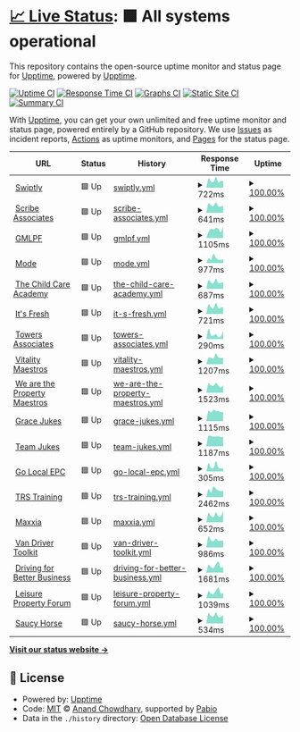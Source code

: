 # [📈 Live Status](https://demo.upptime.js.org): <!--live status--> **🟩 All systems operational**

This repository contains the open-source uptime monitor and status page for [Upptime](https://upptime.js.org), powered by [Upptime](https://github.com/upptime/upptime).

[![Uptime CI](https://github.com/HaffMedia/Swiptly-Sites/workflows/Uptime%20CI/badge.svg)](https://github.com/HaffMedia/Swiptly-Sites/actions?query=workflow%3A%22Uptime+CI%22)
[![Response Time CI](https://github.com/HaffMedia/Swiptly-Sites/workflows/Response%20Time%20CI/badge.svg)](https://github.com/HaffMedia/Swiptly-Sites/actions?query=workflow%3A%22Response+Time+CI%22)
[![Graphs CI](https://github.com/HaffMedia/Swiptly-Sites/workflows/Graphs%20CI/badge.svg)](https://github.com/HaffMedia/Swiptly-Sites/actions?query=workflow%3A%22Graphs+CI%22)
[![Static Site CI](https://github.com/HaffMedia/Swiptly-Sites/workflows/Static%20Site%20CI/badge.svg)](https://github.com/HaffMedia/Swiptly-Sites/actions?query=workflow%3A%22Static+Site+CI%22)
[![Summary CI](https://github.com/HaffMedia/Swiptly-Sites/workflows/Summary%20CI/badge.svg)](https://github.com/HaffMedia/Swiptly-Sites/actions?query=workflow%3A%22Summary+CI%22)

With [Upptime](https://upptime.js.org), you can get your own unlimited and free uptime monitor and status page, powered entirely by a GitHub repository. We use [Issues](https://github.com/upptime/upptime/issues) as incident reports, [Actions](https://github.com/HaffMedia/Swiptly-Sites/actions) as uptime monitors, and [Pages](https://demo.upptime.js.org) for the status page.

<!--start: status pages-->
<!-- This summary is generated by Upptime (https://github.com/upptime/upptime) -->
<!-- Do not edit this manually, your changes will be overwritten -->
<!-- prettier-ignore -->
| URL | Status | History | Response Time | Uptime |
| --- | ------ | ------- | ------------- | ------ |
| <img alt="" src="https://icons.duckduckgo.com/ip3/swiptly.io.ico" height="13"> [Swiptly](https://swiptly.io) | 🟩 Up | [swiptly.yml](https://github.com/HaffMedia/Swiptly-Sites/commits/HEAD/history/swiptly.yml) | <details><summary><img alt="Response time graph" src="./graphs/swiptly/response-time-week.png" height="20"> 722ms</summary><br><a href="https://monitor.swiptly.io/history/swiptly"><img alt="Response time 868" src="https://img.shields.io/endpoint?url=https%3A%2F%2Fraw.githubusercontent.com%2FHaffMedia%2FSwiptly-Sites%2FHEAD%2Fapi%2Fswiptly%2Fresponse-time.json"></a><br><a href="https://monitor.swiptly.io/history/swiptly"><img alt="24-hour response time 730" src="https://img.shields.io/endpoint?url=https%3A%2F%2Fraw.githubusercontent.com%2FHaffMedia%2FSwiptly-Sites%2FHEAD%2Fapi%2Fswiptly%2Fresponse-time-day.json"></a><br><a href="https://monitor.swiptly.io/history/swiptly"><img alt="7-day response time 722" src="https://img.shields.io/endpoint?url=https%3A%2F%2Fraw.githubusercontent.com%2FHaffMedia%2FSwiptly-Sites%2FHEAD%2Fapi%2Fswiptly%2Fresponse-time-week.json"></a><br><a href="https://monitor.swiptly.io/history/swiptly"><img alt="30-day response time 798" src="https://img.shields.io/endpoint?url=https%3A%2F%2Fraw.githubusercontent.com%2FHaffMedia%2FSwiptly-Sites%2FHEAD%2Fapi%2Fswiptly%2Fresponse-time-month.json"></a><br><a href="https://monitor.swiptly.io/history/swiptly"><img alt="1-year response time 868" src="https://img.shields.io/endpoint?url=https%3A%2F%2Fraw.githubusercontent.com%2FHaffMedia%2FSwiptly-Sites%2FHEAD%2Fapi%2Fswiptly%2Fresponse-time-year.json"></a></details> | <details><summary><a href="https://monitor.swiptly.io/history/swiptly">100.00%</a></summary><a href="https://monitor.swiptly.io/history/swiptly"><img alt="All-time uptime 100.00%" src="https://img.shields.io/endpoint?url=https%3A%2F%2Fraw.githubusercontent.com%2FHaffMedia%2FSwiptly-Sites%2FHEAD%2Fapi%2Fswiptly%2Fuptime.json"></a><br><a href="https://monitor.swiptly.io/history/swiptly"><img alt="24-hour uptime 100.00%" src="https://img.shields.io/endpoint?url=https%3A%2F%2Fraw.githubusercontent.com%2FHaffMedia%2FSwiptly-Sites%2FHEAD%2Fapi%2Fswiptly%2Fuptime-day.json"></a><br><a href="https://monitor.swiptly.io/history/swiptly"><img alt="7-day uptime 100.00%" src="https://img.shields.io/endpoint?url=https%3A%2F%2Fraw.githubusercontent.com%2FHaffMedia%2FSwiptly-Sites%2FHEAD%2Fapi%2Fswiptly%2Fuptime-week.json"></a><br><a href="https://monitor.swiptly.io/history/swiptly"><img alt="30-day uptime 100.00%" src="https://img.shields.io/endpoint?url=https%3A%2F%2Fraw.githubusercontent.com%2FHaffMedia%2FSwiptly-Sites%2FHEAD%2Fapi%2Fswiptly%2Fuptime-month.json"></a><br><a href="https://monitor.swiptly.io/history/swiptly"><img alt="1-year uptime 100.00%" src="https://img.shields.io/endpoint?url=https%3A%2F%2Fraw.githubusercontent.com%2FHaffMedia%2FSwiptly-Sites%2FHEAD%2Fapi%2Fswiptly%2Fuptime-year.json"></a></details>
| <img alt="" src="https://icons.duckduckgo.com/ip3/scribeassociatesltd.co.uk.ico" height="13"> [Scribe Associates](https://scribeassociatesltd.co.uk) | 🟩 Up | [scribe-associates.yml](https://github.com/HaffMedia/Swiptly-Sites/commits/HEAD/history/scribe-associates.yml) | <details><summary><img alt="Response time graph" src="./graphs/scribe-associates/response-time-week.png" height="20"> 641ms</summary><br><a href="https://monitor.swiptly.io/history/scribe-associates"><img alt="Response time 744" src="https://img.shields.io/endpoint?url=https%3A%2F%2Fraw.githubusercontent.com%2FHaffMedia%2FSwiptly-Sites%2FHEAD%2Fapi%2Fscribe-associates%2Fresponse-time.json"></a><br><a href="https://monitor.swiptly.io/history/scribe-associates"><img alt="24-hour response time 575" src="https://img.shields.io/endpoint?url=https%3A%2F%2Fraw.githubusercontent.com%2FHaffMedia%2FSwiptly-Sites%2FHEAD%2Fapi%2Fscribe-associates%2Fresponse-time-day.json"></a><br><a href="https://monitor.swiptly.io/history/scribe-associates"><img alt="7-day response time 641" src="https://img.shields.io/endpoint?url=https%3A%2F%2Fraw.githubusercontent.com%2FHaffMedia%2FSwiptly-Sites%2FHEAD%2Fapi%2Fscribe-associates%2Fresponse-time-week.json"></a><br><a href="https://monitor.swiptly.io/history/scribe-associates"><img alt="30-day response time 700" src="https://img.shields.io/endpoint?url=https%3A%2F%2Fraw.githubusercontent.com%2FHaffMedia%2FSwiptly-Sites%2FHEAD%2Fapi%2Fscribe-associates%2Fresponse-time-month.json"></a><br><a href="https://monitor.swiptly.io/history/scribe-associates"><img alt="1-year response time 744" src="https://img.shields.io/endpoint?url=https%3A%2F%2Fraw.githubusercontent.com%2FHaffMedia%2FSwiptly-Sites%2FHEAD%2Fapi%2Fscribe-associates%2Fresponse-time-year.json"></a></details> | <details><summary><a href="https://monitor.swiptly.io/history/scribe-associates">100.00%</a></summary><a href="https://monitor.swiptly.io/history/scribe-associates"><img alt="All-time uptime 100.00%" src="https://img.shields.io/endpoint?url=https%3A%2F%2Fraw.githubusercontent.com%2FHaffMedia%2FSwiptly-Sites%2FHEAD%2Fapi%2Fscribe-associates%2Fuptime.json"></a><br><a href="https://monitor.swiptly.io/history/scribe-associates"><img alt="24-hour uptime 100.00%" src="https://img.shields.io/endpoint?url=https%3A%2F%2Fraw.githubusercontent.com%2FHaffMedia%2FSwiptly-Sites%2FHEAD%2Fapi%2Fscribe-associates%2Fuptime-day.json"></a><br><a href="https://monitor.swiptly.io/history/scribe-associates"><img alt="7-day uptime 100.00%" src="https://img.shields.io/endpoint?url=https%3A%2F%2Fraw.githubusercontent.com%2FHaffMedia%2FSwiptly-Sites%2FHEAD%2Fapi%2Fscribe-associates%2Fuptime-week.json"></a><br><a href="https://monitor.swiptly.io/history/scribe-associates"><img alt="30-day uptime 100.00%" src="https://img.shields.io/endpoint?url=https%3A%2F%2Fraw.githubusercontent.com%2FHaffMedia%2FSwiptly-Sites%2FHEAD%2Fapi%2Fscribe-associates%2Fuptime-month.json"></a><br><a href="https://monitor.swiptly.io/history/scribe-associates"><img alt="1-year uptime 100.00%" src="https://img.shields.io/endpoint?url=https%3A%2F%2Fraw.githubusercontent.com%2FHaffMedia%2FSwiptly-Sites%2FHEAD%2Fapi%2Fscribe-associates%2Fuptime-year.json"></a></details>
| <img alt="" src="https://icons.duckduckgo.com/ip3/gmlpf.net.ico" height="13"> [GMLPF](https://gmlpf.net) | 🟩 Up | [gmlpf.yml](https://github.com/HaffMedia/Swiptly-Sites/commits/HEAD/history/gmlpf.yml) | <details><summary><img alt="Response time graph" src="./graphs/gmlpf/response-time-week.png" height="20"> 1105ms</summary><br><a href="https://monitor.swiptly.io/history/gmlpf"><img alt="Response time 1260" src="https://img.shields.io/endpoint?url=https%3A%2F%2Fraw.githubusercontent.com%2FHaffMedia%2FSwiptly-Sites%2FHEAD%2Fapi%2Fgmlpf%2Fresponse-time.json"></a><br><a href="https://monitor.swiptly.io/history/gmlpf"><img alt="24-hour response time 1107" src="https://img.shields.io/endpoint?url=https%3A%2F%2Fraw.githubusercontent.com%2FHaffMedia%2FSwiptly-Sites%2FHEAD%2Fapi%2Fgmlpf%2Fresponse-time-day.json"></a><br><a href="https://monitor.swiptly.io/history/gmlpf"><img alt="7-day response time 1105" src="https://img.shields.io/endpoint?url=https%3A%2F%2Fraw.githubusercontent.com%2FHaffMedia%2FSwiptly-Sites%2FHEAD%2Fapi%2Fgmlpf%2Fresponse-time-week.json"></a><br><a href="https://monitor.swiptly.io/history/gmlpf"><img alt="30-day response time 1154" src="https://img.shields.io/endpoint?url=https%3A%2F%2Fraw.githubusercontent.com%2FHaffMedia%2FSwiptly-Sites%2FHEAD%2Fapi%2Fgmlpf%2Fresponse-time-month.json"></a><br><a href="https://monitor.swiptly.io/history/gmlpf"><img alt="1-year response time 1260" src="https://img.shields.io/endpoint?url=https%3A%2F%2Fraw.githubusercontent.com%2FHaffMedia%2FSwiptly-Sites%2FHEAD%2Fapi%2Fgmlpf%2Fresponse-time-year.json"></a></details> | <details><summary><a href="https://monitor.swiptly.io/history/gmlpf">100.00%</a></summary><a href="https://monitor.swiptly.io/history/gmlpf"><img alt="All-time uptime 100.00%" src="https://img.shields.io/endpoint?url=https%3A%2F%2Fraw.githubusercontent.com%2FHaffMedia%2FSwiptly-Sites%2FHEAD%2Fapi%2Fgmlpf%2Fuptime.json"></a><br><a href="https://monitor.swiptly.io/history/gmlpf"><img alt="24-hour uptime 100.00%" src="https://img.shields.io/endpoint?url=https%3A%2F%2Fraw.githubusercontent.com%2FHaffMedia%2FSwiptly-Sites%2FHEAD%2Fapi%2Fgmlpf%2Fuptime-day.json"></a><br><a href="https://monitor.swiptly.io/history/gmlpf"><img alt="7-day uptime 100.00%" src="https://img.shields.io/endpoint?url=https%3A%2F%2Fraw.githubusercontent.com%2FHaffMedia%2FSwiptly-Sites%2FHEAD%2Fapi%2Fgmlpf%2Fuptime-week.json"></a><br><a href="https://monitor.swiptly.io/history/gmlpf"><img alt="30-day uptime 100.00%" src="https://img.shields.io/endpoint?url=https%3A%2F%2Fraw.githubusercontent.com%2FHaffMedia%2FSwiptly-Sites%2FHEAD%2Fapi%2Fgmlpf%2Fuptime-month.json"></a><br><a href="https://monitor.swiptly.io/history/gmlpf"><img alt="1-year uptime 100.00%" src="https://img.shields.io/endpoint?url=https%3A%2F%2Fraw.githubusercontent.com%2FHaffMedia%2FSwiptly-Sites%2FHEAD%2Fapi%2Fgmlpf%2Fuptime-year.json"></a></details>
| <img alt="" src="https://icons.duckduckgo.com/ip3/modetraining.co.uk.ico" height="13"> [Mode](https://modetraining.co.uk) | 🟩 Up | [mode.yml](https://github.com/HaffMedia/Swiptly-Sites/commits/HEAD/history/mode.yml) | <details><summary><img alt="Response time graph" src="./graphs/mode/response-time-week.png" height="20"> 977ms</summary><br><a href="https://monitor.swiptly.io/history/mode"><img alt="Response time 920" src="https://img.shields.io/endpoint?url=https%3A%2F%2Fraw.githubusercontent.com%2FHaffMedia%2FSwiptly-Sites%2FHEAD%2Fapi%2Fmode%2Fresponse-time.json"></a><br><a href="https://monitor.swiptly.io/history/mode"><img alt="24-hour response time 645" src="https://img.shields.io/endpoint?url=https%3A%2F%2Fraw.githubusercontent.com%2FHaffMedia%2FSwiptly-Sites%2FHEAD%2Fapi%2Fmode%2Fresponse-time-day.json"></a><br><a href="https://monitor.swiptly.io/history/mode"><img alt="7-day response time 977" src="https://img.shields.io/endpoint?url=https%3A%2F%2Fraw.githubusercontent.com%2FHaffMedia%2FSwiptly-Sites%2FHEAD%2Fapi%2Fmode%2Fresponse-time-week.json"></a><br><a href="https://monitor.swiptly.io/history/mode"><img alt="30-day response time 898" src="https://img.shields.io/endpoint?url=https%3A%2F%2Fraw.githubusercontent.com%2FHaffMedia%2FSwiptly-Sites%2FHEAD%2Fapi%2Fmode%2Fresponse-time-month.json"></a><br><a href="https://monitor.swiptly.io/history/mode"><img alt="1-year response time 920" src="https://img.shields.io/endpoint?url=https%3A%2F%2Fraw.githubusercontent.com%2FHaffMedia%2FSwiptly-Sites%2FHEAD%2Fapi%2Fmode%2Fresponse-time-year.json"></a></details> | <details><summary><a href="https://monitor.swiptly.io/history/mode">100.00%</a></summary><a href="https://monitor.swiptly.io/history/mode"><img alt="All-time uptime 100.00%" src="https://img.shields.io/endpoint?url=https%3A%2F%2Fraw.githubusercontent.com%2FHaffMedia%2FSwiptly-Sites%2FHEAD%2Fapi%2Fmode%2Fuptime.json"></a><br><a href="https://monitor.swiptly.io/history/mode"><img alt="24-hour uptime 100.00%" src="https://img.shields.io/endpoint?url=https%3A%2F%2Fraw.githubusercontent.com%2FHaffMedia%2FSwiptly-Sites%2FHEAD%2Fapi%2Fmode%2Fuptime-day.json"></a><br><a href="https://monitor.swiptly.io/history/mode"><img alt="7-day uptime 100.00%" src="https://img.shields.io/endpoint?url=https%3A%2F%2Fraw.githubusercontent.com%2FHaffMedia%2FSwiptly-Sites%2FHEAD%2Fapi%2Fmode%2Fuptime-week.json"></a><br><a href="https://monitor.swiptly.io/history/mode"><img alt="30-day uptime 100.00%" src="https://img.shields.io/endpoint?url=https%3A%2F%2Fraw.githubusercontent.com%2FHaffMedia%2FSwiptly-Sites%2FHEAD%2Fapi%2Fmode%2Fuptime-month.json"></a><br><a href="https://monitor.swiptly.io/history/mode"><img alt="1-year uptime 100.00%" src="https://img.shields.io/endpoint?url=https%3A%2F%2Fraw.githubusercontent.com%2FHaffMedia%2FSwiptly-Sites%2FHEAD%2Fapi%2Fmode%2Fuptime-year.json"></a></details>
| <img alt="" src="https://icons.duckduckgo.com/ip3/thechildcareacademy.co.uk.ico" height="13"> [The Child Care Academy](https://thechildcareacademy.co.uk) | 🟩 Up | [the-child-care-academy.yml](https://github.com/HaffMedia/Swiptly-Sites/commits/HEAD/history/the-child-care-academy.yml) | <details><summary><img alt="Response time graph" src="./graphs/the-child-care-academy/response-time-week.png" height="20"> 687ms</summary><br><a href="https://monitor.swiptly.io/history/the-child-care-academy"><img alt="Response time 794" src="https://img.shields.io/endpoint?url=https%3A%2F%2Fraw.githubusercontent.com%2FHaffMedia%2FSwiptly-Sites%2FHEAD%2Fapi%2Fthe-child-care-academy%2Fresponse-time.json"></a><br><a href="https://monitor.swiptly.io/history/the-child-care-academy"><img alt="24-hour response time 589" src="https://img.shields.io/endpoint?url=https%3A%2F%2Fraw.githubusercontent.com%2FHaffMedia%2FSwiptly-Sites%2FHEAD%2Fapi%2Fthe-child-care-academy%2Fresponse-time-day.json"></a><br><a href="https://monitor.swiptly.io/history/the-child-care-academy"><img alt="7-day response time 687" src="https://img.shields.io/endpoint?url=https%3A%2F%2Fraw.githubusercontent.com%2FHaffMedia%2FSwiptly-Sites%2FHEAD%2Fapi%2Fthe-child-care-academy%2Fresponse-time-week.json"></a><br><a href="https://monitor.swiptly.io/history/the-child-care-academy"><img alt="30-day response time 754" src="https://img.shields.io/endpoint?url=https%3A%2F%2Fraw.githubusercontent.com%2FHaffMedia%2FSwiptly-Sites%2FHEAD%2Fapi%2Fthe-child-care-academy%2Fresponse-time-month.json"></a><br><a href="https://monitor.swiptly.io/history/the-child-care-academy"><img alt="1-year response time 794" src="https://img.shields.io/endpoint?url=https%3A%2F%2Fraw.githubusercontent.com%2FHaffMedia%2FSwiptly-Sites%2FHEAD%2Fapi%2Fthe-child-care-academy%2Fresponse-time-year.json"></a></details> | <details><summary><a href="https://monitor.swiptly.io/history/the-child-care-academy">100.00%</a></summary><a href="https://monitor.swiptly.io/history/the-child-care-academy"><img alt="All-time uptime 100.00%" src="https://img.shields.io/endpoint?url=https%3A%2F%2Fraw.githubusercontent.com%2FHaffMedia%2FSwiptly-Sites%2FHEAD%2Fapi%2Fthe-child-care-academy%2Fuptime.json"></a><br><a href="https://monitor.swiptly.io/history/the-child-care-academy"><img alt="24-hour uptime 100.00%" src="https://img.shields.io/endpoint?url=https%3A%2F%2Fraw.githubusercontent.com%2FHaffMedia%2FSwiptly-Sites%2FHEAD%2Fapi%2Fthe-child-care-academy%2Fuptime-day.json"></a><br><a href="https://monitor.swiptly.io/history/the-child-care-academy"><img alt="7-day uptime 100.00%" src="https://img.shields.io/endpoint?url=https%3A%2F%2Fraw.githubusercontent.com%2FHaffMedia%2FSwiptly-Sites%2FHEAD%2Fapi%2Fthe-child-care-academy%2Fuptime-week.json"></a><br><a href="https://monitor.swiptly.io/history/the-child-care-academy"><img alt="30-day uptime 100.00%" src="https://img.shields.io/endpoint?url=https%3A%2F%2Fraw.githubusercontent.com%2FHaffMedia%2FSwiptly-Sites%2FHEAD%2Fapi%2Fthe-child-care-academy%2Fuptime-month.json"></a><br><a href="https://monitor.swiptly.io/history/the-child-care-academy"><img alt="1-year uptime 100.00%" src="https://img.shields.io/endpoint?url=https%3A%2F%2Fraw.githubusercontent.com%2FHaffMedia%2FSwiptly-Sites%2FHEAD%2Fapi%2Fthe-child-care-academy%2Fuptime-year.json"></a></details>
| <img alt="" src="https://icons.duckduckgo.com/ip3/itsfresh.com.ico" height="13"> [It's Fresh](https://itsfresh.com) | 🟩 Up | [it-s-fresh.yml](https://github.com/HaffMedia/Swiptly-Sites/commits/HEAD/history/it-s-fresh.yml) | <details><summary><img alt="Response time graph" src="./graphs/it-s-fresh/response-time-week.png" height="20"> 721ms</summary><br><a href="https://monitor.swiptly.io/history/it-s-fresh"><img alt="Response time 850" src="https://img.shields.io/endpoint?url=https%3A%2F%2Fraw.githubusercontent.com%2FHaffMedia%2FSwiptly-Sites%2FHEAD%2Fapi%2Fit-s-fresh%2Fresponse-time.json"></a><br><a href="https://monitor.swiptly.io/history/it-s-fresh"><img alt="24-hour response time 654" src="https://img.shields.io/endpoint?url=https%3A%2F%2Fraw.githubusercontent.com%2FHaffMedia%2FSwiptly-Sites%2FHEAD%2Fapi%2Fit-s-fresh%2Fresponse-time-day.json"></a><br><a href="https://monitor.swiptly.io/history/it-s-fresh"><img alt="7-day response time 721" src="https://img.shields.io/endpoint?url=https%3A%2F%2Fraw.githubusercontent.com%2FHaffMedia%2FSwiptly-Sites%2FHEAD%2Fapi%2Fit-s-fresh%2Fresponse-time-week.json"></a><br><a href="https://monitor.swiptly.io/history/it-s-fresh"><img alt="30-day response time 801" src="https://img.shields.io/endpoint?url=https%3A%2F%2Fraw.githubusercontent.com%2FHaffMedia%2FSwiptly-Sites%2FHEAD%2Fapi%2Fit-s-fresh%2Fresponse-time-month.json"></a><br><a href="https://monitor.swiptly.io/history/it-s-fresh"><img alt="1-year response time 850" src="https://img.shields.io/endpoint?url=https%3A%2F%2Fraw.githubusercontent.com%2FHaffMedia%2FSwiptly-Sites%2FHEAD%2Fapi%2Fit-s-fresh%2Fresponse-time-year.json"></a></details> | <details><summary><a href="https://monitor.swiptly.io/history/it-s-fresh">100.00%</a></summary><a href="https://monitor.swiptly.io/history/it-s-fresh"><img alt="All-time uptime 100.00%" src="https://img.shields.io/endpoint?url=https%3A%2F%2Fraw.githubusercontent.com%2FHaffMedia%2FSwiptly-Sites%2FHEAD%2Fapi%2Fit-s-fresh%2Fuptime.json"></a><br><a href="https://monitor.swiptly.io/history/it-s-fresh"><img alt="24-hour uptime 100.00%" src="https://img.shields.io/endpoint?url=https%3A%2F%2Fraw.githubusercontent.com%2FHaffMedia%2FSwiptly-Sites%2FHEAD%2Fapi%2Fit-s-fresh%2Fuptime-day.json"></a><br><a href="https://monitor.swiptly.io/history/it-s-fresh"><img alt="7-day uptime 100.00%" src="https://img.shields.io/endpoint?url=https%3A%2F%2Fraw.githubusercontent.com%2FHaffMedia%2FSwiptly-Sites%2FHEAD%2Fapi%2Fit-s-fresh%2Fuptime-week.json"></a><br><a href="https://monitor.swiptly.io/history/it-s-fresh"><img alt="30-day uptime 100.00%" src="https://img.shields.io/endpoint?url=https%3A%2F%2Fraw.githubusercontent.com%2FHaffMedia%2FSwiptly-Sites%2FHEAD%2Fapi%2Fit-s-fresh%2Fuptime-month.json"></a><br><a href="https://monitor.swiptly.io/history/it-s-fresh"><img alt="1-year uptime 100.00%" src="https://img.shields.io/endpoint?url=https%3A%2F%2Fraw.githubusercontent.com%2FHaffMedia%2FSwiptly-Sites%2FHEAD%2Fapi%2Fit-s-fresh%2Fuptime-year.json"></a></details>
| <img alt="" src="https://icons.duckduckgo.com/ip3/towersassociates.co.uk.ico" height="13"> [Towers Associates](https://towersassociates.co.uk) | 🟩 Up | [towers-associates.yml](https://github.com/HaffMedia/Swiptly-Sites/commits/HEAD/history/towers-associates.yml) | <details><summary><img alt="Response time graph" src="./graphs/towers-associates/response-time-week.png" height="20"> 290ms</summary><br><a href="https://monitor.swiptly.io/history/towers-associates"><img alt="Response time 349" src="https://img.shields.io/endpoint?url=https%3A%2F%2Fraw.githubusercontent.com%2FHaffMedia%2FSwiptly-Sites%2FHEAD%2Fapi%2Ftowers-associates%2Fresponse-time.json"></a><br><a href="https://monitor.swiptly.io/history/towers-associates"><img alt="24-hour response time 140" src="https://img.shields.io/endpoint?url=https%3A%2F%2Fraw.githubusercontent.com%2FHaffMedia%2FSwiptly-Sites%2FHEAD%2Fapi%2Ftowers-associates%2Fresponse-time-day.json"></a><br><a href="https://monitor.swiptly.io/history/towers-associates"><img alt="7-day response time 290" src="https://img.shields.io/endpoint?url=https%3A%2F%2Fraw.githubusercontent.com%2FHaffMedia%2FSwiptly-Sites%2FHEAD%2Fapi%2Ftowers-associates%2Fresponse-time-week.json"></a><br><a href="https://monitor.swiptly.io/history/towers-associates"><img alt="30-day response time 364" src="https://img.shields.io/endpoint?url=https%3A%2F%2Fraw.githubusercontent.com%2FHaffMedia%2FSwiptly-Sites%2FHEAD%2Fapi%2Ftowers-associates%2Fresponse-time-month.json"></a><br><a href="https://monitor.swiptly.io/history/towers-associates"><img alt="1-year response time 349" src="https://img.shields.io/endpoint?url=https%3A%2F%2Fraw.githubusercontent.com%2FHaffMedia%2FSwiptly-Sites%2FHEAD%2Fapi%2Ftowers-associates%2Fresponse-time-year.json"></a></details> | <details><summary><a href="https://monitor.swiptly.io/history/towers-associates">100.00%</a></summary><a href="https://monitor.swiptly.io/history/towers-associates"><img alt="All-time uptime 100.00%" src="https://img.shields.io/endpoint?url=https%3A%2F%2Fraw.githubusercontent.com%2FHaffMedia%2FSwiptly-Sites%2FHEAD%2Fapi%2Ftowers-associates%2Fuptime.json"></a><br><a href="https://monitor.swiptly.io/history/towers-associates"><img alt="24-hour uptime 100.00%" src="https://img.shields.io/endpoint?url=https%3A%2F%2Fraw.githubusercontent.com%2FHaffMedia%2FSwiptly-Sites%2FHEAD%2Fapi%2Ftowers-associates%2Fuptime-day.json"></a><br><a href="https://monitor.swiptly.io/history/towers-associates"><img alt="7-day uptime 100.00%" src="https://img.shields.io/endpoint?url=https%3A%2F%2Fraw.githubusercontent.com%2FHaffMedia%2FSwiptly-Sites%2FHEAD%2Fapi%2Ftowers-associates%2Fuptime-week.json"></a><br><a href="https://monitor.swiptly.io/history/towers-associates"><img alt="30-day uptime 100.00%" src="https://img.shields.io/endpoint?url=https%3A%2F%2Fraw.githubusercontent.com%2FHaffMedia%2FSwiptly-Sites%2FHEAD%2Fapi%2Ftowers-associates%2Fuptime-month.json"></a><br><a href="https://monitor.swiptly.io/history/towers-associates"><img alt="1-year uptime 100.00%" src="https://img.shields.io/endpoint?url=https%3A%2F%2Fraw.githubusercontent.com%2FHaffMedia%2FSwiptly-Sites%2FHEAD%2Fapi%2Ftowers-associates%2Fuptime-year.json"></a></details>
| <img alt="" src="https://icons.duckduckgo.com/ip3/vitalitymaestros.com.ico" height="13"> [Vitality Maestros](https://vitalitymaestros.com) | 🟩 Up | [vitality-maestros.yml](https://github.com/HaffMedia/Swiptly-Sites/commits/HEAD/history/vitality-maestros.yml) | <details><summary><img alt="Response time graph" src="./graphs/vitality-maestros/response-time-week.png" height="20"> 1207ms</summary><br><a href="https://monitor.swiptly.io/history/vitality-maestros"><img alt="Response time 1280" src="https://img.shields.io/endpoint?url=https%3A%2F%2Fraw.githubusercontent.com%2FHaffMedia%2FSwiptly-Sites%2FHEAD%2Fapi%2Fvitality-maestros%2Fresponse-time.json"></a><br><a href="https://monitor.swiptly.io/history/vitality-maestros"><img alt="24-hour response time 1001" src="https://img.shields.io/endpoint?url=https%3A%2F%2Fraw.githubusercontent.com%2FHaffMedia%2FSwiptly-Sites%2FHEAD%2Fapi%2Fvitality-maestros%2Fresponse-time-day.json"></a><br><a href="https://monitor.swiptly.io/history/vitality-maestros"><img alt="7-day response time 1207" src="https://img.shields.io/endpoint?url=https%3A%2F%2Fraw.githubusercontent.com%2FHaffMedia%2FSwiptly-Sites%2FHEAD%2Fapi%2Fvitality-maestros%2Fresponse-time-week.json"></a><br><a href="https://monitor.swiptly.io/history/vitality-maestros"><img alt="30-day response time 1220" src="https://img.shields.io/endpoint?url=https%3A%2F%2Fraw.githubusercontent.com%2FHaffMedia%2FSwiptly-Sites%2FHEAD%2Fapi%2Fvitality-maestros%2Fresponse-time-month.json"></a><br><a href="https://monitor.swiptly.io/history/vitality-maestros"><img alt="1-year response time 1280" src="https://img.shields.io/endpoint?url=https%3A%2F%2Fraw.githubusercontent.com%2FHaffMedia%2FSwiptly-Sites%2FHEAD%2Fapi%2Fvitality-maestros%2Fresponse-time-year.json"></a></details> | <details><summary><a href="https://monitor.swiptly.io/history/vitality-maestros">100.00%</a></summary><a href="https://monitor.swiptly.io/history/vitality-maestros"><img alt="All-time uptime 100.00%" src="https://img.shields.io/endpoint?url=https%3A%2F%2Fraw.githubusercontent.com%2FHaffMedia%2FSwiptly-Sites%2FHEAD%2Fapi%2Fvitality-maestros%2Fuptime.json"></a><br><a href="https://monitor.swiptly.io/history/vitality-maestros"><img alt="24-hour uptime 100.00%" src="https://img.shields.io/endpoint?url=https%3A%2F%2Fraw.githubusercontent.com%2FHaffMedia%2FSwiptly-Sites%2FHEAD%2Fapi%2Fvitality-maestros%2Fuptime-day.json"></a><br><a href="https://monitor.swiptly.io/history/vitality-maestros"><img alt="7-day uptime 100.00%" src="https://img.shields.io/endpoint?url=https%3A%2F%2Fraw.githubusercontent.com%2FHaffMedia%2FSwiptly-Sites%2FHEAD%2Fapi%2Fvitality-maestros%2Fuptime-week.json"></a><br><a href="https://monitor.swiptly.io/history/vitality-maestros"><img alt="30-day uptime 100.00%" src="https://img.shields.io/endpoint?url=https%3A%2F%2Fraw.githubusercontent.com%2FHaffMedia%2FSwiptly-Sites%2FHEAD%2Fapi%2Fvitality-maestros%2Fuptime-month.json"></a><br><a href="https://monitor.swiptly.io/history/vitality-maestros"><img alt="1-year uptime 100.00%" src="https://img.shields.io/endpoint?url=https%3A%2F%2Fraw.githubusercontent.com%2FHaffMedia%2FSwiptly-Sites%2FHEAD%2Fapi%2Fvitality-maestros%2Fuptime-year.json"></a></details>
| <img alt="" src="https://icons.duckduckgo.com/ip3/wearethepropertymaestros.com.ico" height="13"> [We are the Property Maestros](https://wearethepropertymaestros.com) | 🟩 Up | [we-are-the-property-maestros.yml](https://github.com/HaffMedia/Swiptly-Sites/commits/HEAD/history/we-are-the-property-maestros.yml) | <details><summary><img alt="Response time graph" src="./graphs/we-are-the-property-maestros/response-time-week.png" height="20"> 1523ms</summary><br><a href="https://monitor.swiptly.io/history/we-are-the-property-maestros"><img alt="Response time 1758" src="https://img.shields.io/endpoint?url=https%3A%2F%2Fraw.githubusercontent.com%2FHaffMedia%2FSwiptly-Sites%2FHEAD%2Fapi%2Fwe-are-the-property-maestros%2Fresponse-time.json"></a><br><a href="https://monitor.swiptly.io/history/we-are-the-property-maestros"><img alt="24-hour response time 1086" src="https://img.shields.io/endpoint?url=https%3A%2F%2Fraw.githubusercontent.com%2FHaffMedia%2FSwiptly-Sites%2FHEAD%2Fapi%2Fwe-are-the-property-maestros%2Fresponse-time-day.json"></a><br><a href="https://monitor.swiptly.io/history/we-are-the-property-maestros"><img alt="7-day response time 1523" src="https://img.shields.io/endpoint?url=https%3A%2F%2Fraw.githubusercontent.com%2FHaffMedia%2FSwiptly-Sites%2FHEAD%2Fapi%2Fwe-are-the-property-maestros%2Fresponse-time-week.json"></a><br><a href="https://monitor.swiptly.io/history/we-are-the-property-maestros"><img alt="30-day response time 1680" src="https://img.shields.io/endpoint?url=https%3A%2F%2Fraw.githubusercontent.com%2FHaffMedia%2FSwiptly-Sites%2FHEAD%2Fapi%2Fwe-are-the-property-maestros%2Fresponse-time-month.json"></a><br><a href="https://monitor.swiptly.io/history/we-are-the-property-maestros"><img alt="1-year response time 1758" src="https://img.shields.io/endpoint?url=https%3A%2F%2Fraw.githubusercontent.com%2FHaffMedia%2FSwiptly-Sites%2FHEAD%2Fapi%2Fwe-are-the-property-maestros%2Fresponse-time-year.json"></a></details> | <details><summary><a href="https://monitor.swiptly.io/history/we-are-the-property-maestros">100.00%</a></summary><a href="https://monitor.swiptly.io/history/we-are-the-property-maestros"><img alt="All-time uptime 100.00%" src="https://img.shields.io/endpoint?url=https%3A%2F%2Fraw.githubusercontent.com%2FHaffMedia%2FSwiptly-Sites%2FHEAD%2Fapi%2Fwe-are-the-property-maestros%2Fuptime.json"></a><br><a href="https://monitor.swiptly.io/history/we-are-the-property-maestros"><img alt="24-hour uptime 100.00%" src="https://img.shields.io/endpoint?url=https%3A%2F%2Fraw.githubusercontent.com%2FHaffMedia%2FSwiptly-Sites%2FHEAD%2Fapi%2Fwe-are-the-property-maestros%2Fuptime-day.json"></a><br><a href="https://monitor.swiptly.io/history/we-are-the-property-maestros"><img alt="7-day uptime 100.00%" src="https://img.shields.io/endpoint?url=https%3A%2F%2Fraw.githubusercontent.com%2FHaffMedia%2FSwiptly-Sites%2FHEAD%2Fapi%2Fwe-are-the-property-maestros%2Fuptime-week.json"></a><br><a href="https://monitor.swiptly.io/history/we-are-the-property-maestros"><img alt="30-day uptime 100.00%" src="https://img.shields.io/endpoint?url=https%3A%2F%2Fraw.githubusercontent.com%2FHaffMedia%2FSwiptly-Sites%2FHEAD%2Fapi%2Fwe-are-the-property-maestros%2Fuptime-month.json"></a><br><a href="https://monitor.swiptly.io/history/we-are-the-property-maestros"><img alt="1-year uptime 100.00%" src="https://img.shields.io/endpoint?url=https%3A%2F%2Fraw.githubusercontent.com%2FHaffMedia%2FSwiptly-Sites%2FHEAD%2Fapi%2Fwe-are-the-property-maestros%2Fuptime-year.json"></a></details>
| <img alt="" src="https://icons.duckduckgo.com/ip3/gracejukes.com.ico" height="13"> [Grace Jukes](https://gracejukes.com) | 🟩 Up | [grace-jukes.yml](https://github.com/HaffMedia/Swiptly-Sites/commits/HEAD/history/grace-jukes.yml) | <details><summary><img alt="Response time graph" src="./graphs/grace-jukes/response-time-week.png" height="20"> 1115ms</summary><br><a href="https://monitor.swiptly.io/history/grace-jukes"><img alt="Response time 1205" src="https://img.shields.io/endpoint?url=https%3A%2F%2Fraw.githubusercontent.com%2FHaffMedia%2FSwiptly-Sites%2FHEAD%2Fapi%2Fgrace-jukes%2Fresponse-time.json"></a><br><a href="https://monitor.swiptly.io/history/grace-jukes"><img alt="24-hour response time 596" src="https://img.shields.io/endpoint?url=https%3A%2F%2Fraw.githubusercontent.com%2FHaffMedia%2FSwiptly-Sites%2FHEAD%2Fapi%2Fgrace-jukes%2Fresponse-time-day.json"></a><br><a href="https://monitor.swiptly.io/history/grace-jukes"><img alt="7-day response time 1115" src="https://img.shields.io/endpoint?url=https%3A%2F%2Fraw.githubusercontent.com%2FHaffMedia%2FSwiptly-Sites%2FHEAD%2Fapi%2Fgrace-jukes%2Fresponse-time-week.json"></a><br><a href="https://monitor.swiptly.io/history/grace-jukes"><img alt="30-day response time 1198" src="https://img.shields.io/endpoint?url=https%3A%2F%2Fraw.githubusercontent.com%2FHaffMedia%2FSwiptly-Sites%2FHEAD%2Fapi%2Fgrace-jukes%2Fresponse-time-month.json"></a><br><a href="https://monitor.swiptly.io/history/grace-jukes"><img alt="1-year response time 1205" src="https://img.shields.io/endpoint?url=https%3A%2F%2Fraw.githubusercontent.com%2FHaffMedia%2FSwiptly-Sites%2FHEAD%2Fapi%2Fgrace-jukes%2Fresponse-time-year.json"></a></details> | <details><summary><a href="https://monitor.swiptly.io/history/grace-jukes">100.00%</a></summary><a href="https://monitor.swiptly.io/history/grace-jukes"><img alt="All-time uptime 100.00%" src="https://img.shields.io/endpoint?url=https%3A%2F%2Fraw.githubusercontent.com%2FHaffMedia%2FSwiptly-Sites%2FHEAD%2Fapi%2Fgrace-jukes%2Fuptime.json"></a><br><a href="https://monitor.swiptly.io/history/grace-jukes"><img alt="24-hour uptime 100.00%" src="https://img.shields.io/endpoint?url=https%3A%2F%2Fraw.githubusercontent.com%2FHaffMedia%2FSwiptly-Sites%2FHEAD%2Fapi%2Fgrace-jukes%2Fuptime-day.json"></a><br><a href="https://monitor.swiptly.io/history/grace-jukes"><img alt="7-day uptime 100.00%" src="https://img.shields.io/endpoint?url=https%3A%2F%2Fraw.githubusercontent.com%2FHaffMedia%2FSwiptly-Sites%2FHEAD%2Fapi%2Fgrace-jukes%2Fuptime-week.json"></a><br><a href="https://monitor.swiptly.io/history/grace-jukes"><img alt="30-day uptime 100.00%" src="https://img.shields.io/endpoint?url=https%3A%2F%2Fraw.githubusercontent.com%2FHaffMedia%2FSwiptly-Sites%2FHEAD%2Fapi%2Fgrace-jukes%2Fuptime-month.json"></a><br><a href="https://monitor.swiptly.io/history/grace-jukes"><img alt="1-year uptime 100.00%" src="https://img.shields.io/endpoint?url=https%3A%2F%2Fraw.githubusercontent.com%2FHaffMedia%2FSwiptly-Sites%2FHEAD%2Fapi%2Fgrace-jukes%2Fuptime-year.json"></a></details>
| <img alt="" src="https://icons.duckduckgo.com/ip3/teamjukes.com.ico" height="13"> [Team Jukes](https://teamjukes.com) | 🟩 Up | [team-jukes.yml](https://github.com/HaffMedia/Swiptly-Sites/commits/HEAD/history/team-jukes.yml) | <details><summary><img alt="Response time graph" src="./graphs/team-jukes/response-time-week.png" height="20"> 1187ms</summary><br><a href="https://monitor.swiptly.io/history/team-jukes"><img alt="Response time 1287" src="https://img.shields.io/endpoint?url=https%3A%2F%2Fraw.githubusercontent.com%2FHaffMedia%2FSwiptly-Sites%2FHEAD%2Fapi%2Fteam-jukes%2Fresponse-time.json"></a><br><a href="https://monitor.swiptly.io/history/team-jukes"><img alt="24-hour response time 1121" src="https://img.shields.io/endpoint?url=https%3A%2F%2Fraw.githubusercontent.com%2FHaffMedia%2FSwiptly-Sites%2FHEAD%2Fapi%2Fteam-jukes%2Fresponse-time-day.json"></a><br><a href="https://monitor.swiptly.io/history/team-jukes"><img alt="7-day response time 1187" src="https://img.shields.io/endpoint?url=https%3A%2F%2Fraw.githubusercontent.com%2FHaffMedia%2FSwiptly-Sites%2FHEAD%2Fapi%2Fteam-jukes%2Fresponse-time-week.json"></a><br><a href="https://monitor.swiptly.io/history/team-jukes"><img alt="30-day response time 1251" src="https://img.shields.io/endpoint?url=https%3A%2F%2Fraw.githubusercontent.com%2FHaffMedia%2FSwiptly-Sites%2FHEAD%2Fapi%2Fteam-jukes%2Fresponse-time-month.json"></a><br><a href="https://monitor.swiptly.io/history/team-jukes"><img alt="1-year response time 1287" src="https://img.shields.io/endpoint?url=https%3A%2F%2Fraw.githubusercontent.com%2FHaffMedia%2FSwiptly-Sites%2FHEAD%2Fapi%2Fteam-jukes%2Fresponse-time-year.json"></a></details> | <details><summary><a href="https://monitor.swiptly.io/history/team-jukes">100.00%</a></summary><a href="https://monitor.swiptly.io/history/team-jukes"><img alt="All-time uptime 100.00%" src="https://img.shields.io/endpoint?url=https%3A%2F%2Fraw.githubusercontent.com%2FHaffMedia%2FSwiptly-Sites%2FHEAD%2Fapi%2Fteam-jukes%2Fuptime.json"></a><br><a href="https://monitor.swiptly.io/history/team-jukes"><img alt="24-hour uptime 100.00%" src="https://img.shields.io/endpoint?url=https%3A%2F%2Fraw.githubusercontent.com%2FHaffMedia%2FSwiptly-Sites%2FHEAD%2Fapi%2Fteam-jukes%2Fuptime-day.json"></a><br><a href="https://monitor.swiptly.io/history/team-jukes"><img alt="7-day uptime 100.00%" src="https://img.shields.io/endpoint?url=https%3A%2F%2Fraw.githubusercontent.com%2FHaffMedia%2FSwiptly-Sites%2FHEAD%2Fapi%2Fteam-jukes%2Fuptime-week.json"></a><br><a href="https://monitor.swiptly.io/history/team-jukes"><img alt="30-day uptime 100.00%" src="https://img.shields.io/endpoint?url=https%3A%2F%2Fraw.githubusercontent.com%2FHaffMedia%2FSwiptly-Sites%2FHEAD%2Fapi%2Fteam-jukes%2Fuptime-month.json"></a><br><a href="https://monitor.swiptly.io/history/team-jukes"><img alt="1-year uptime 100.00%" src="https://img.shields.io/endpoint?url=https%3A%2F%2Fraw.githubusercontent.com%2FHaffMedia%2FSwiptly-Sites%2FHEAD%2Fapi%2Fteam-jukes%2Fuptime-year.json"></a></details>
| <img alt="" src="https://icons.duckduckgo.com/ip3/golocalepc.co.uk.ico" height="13"> [Go Local EPC](https://golocalepc.co.uk) | 🟩 Up | [go-local-epc.yml](https://github.com/HaffMedia/Swiptly-Sites/commits/HEAD/history/go-local-epc.yml) | <details><summary><img alt="Response time graph" src="./graphs/go-local-epc/response-time-week.png" height="20"> 305ms</summary><br><a href="https://monitor.swiptly.io/history/go-local-epc"><img alt="Response time 398" src="https://img.shields.io/endpoint?url=https%3A%2F%2Fraw.githubusercontent.com%2FHaffMedia%2FSwiptly-Sites%2FHEAD%2Fapi%2Fgo-local-epc%2Fresponse-time.json"></a><br><a href="https://monitor.swiptly.io/history/go-local-epc"><img alt="24-hour response time 259" src="https://img.shields.io/endpoint?url=https%3A%2F%2Fraw.githubusercontent.com%2FHaffMedia%2FSwiptly-Sites%2FHEAD%2Fapi%2Fgo-local-epc%2Fresponse-time-day.json"></a><br><a href="https://monitor.swiptly.io/history/go-local-epc"><img alt="7-day response time 305" src="https://img.shields.io/endpoint?url=https%3A%2F%2Fraw.githubusercontent.com%2FHaffMedia%2FSwiptly-Sites%2FHEAD%2Fapi%2Fgo-local-epc%2Fresponse-time-week.json"></a><br><a href="https://monitor.swiptly.io/history/go-local-epc"><img alt="30-day response time 387" src="https://img.shields.io/endpoint?url=https%3A%2F%2Fraw.githubusercontent.com%2FHaffMedia%2FSwiptly-Sites%2FHEAD%2Fapi%2Fgo-local-epc%2Fresponse-time-month.json"></a><br><a href="https://monitor.swiptly.io/history/go-local-epc"><img alt="1-year response time 398" src="https://img.shields.io/endpoint?url=https%3A%2F%2Fraw.githubusercontent.com%2FHaffMedia%2FSwiptly-Sites%2FHEAD%2Fapi%2Fgo-local-epc%2Fresponse-time-year.json"></a></details> | <details><summary><a href="https://monitor.swiptly.io/history/go-local-epc">100.00%</a></summary><a href="https://monitor.swiptly.io/history/go-local-epc"><img alt="All-time uptime 100.00%" src="https://img.shields.io/endpoint?url=https%3A%2F%2Fraw.githubusercontent.com%2FHaffMedia%2FSwiptly-Sites%2FHEAD%2Fapi%2Fgo-local-epc%2Fuptime.json"></a><br><a href="https://monitor.swiptly.io/history/go-local-epc"><img alt="24-hour uptime 100.00%" src="https://img.shields.io/endpoint?url=https%3A%2F%2Fraw.githubusercontent.com%2FHaffMedia%2FSwiptly-Sites%2FHEAD%2Fapi%2Fgo-local-epc%2Fuptime-day.json"></a><br><a href="https://monitor.swiptly.io/history/go-local-epc"><img alt="7-day uptime 100.00%" src="https://img.shields.io/endpoint?url=https%3A%2F%2Fraw.githubusercontent.com%2FHaffMedia%2FSwiptly-Sites%2FHEAD%2Fapi%2Fgo-local-epc%2Fuptime-week.json"></a><br><a href="https://monitor.swiptly.io/history/go-local-epc"><img alt="30-day uptime 100.00%" src="https://img.shields.io/endpoint?url=https%3A%2F%2Fraw.githubusercontent.com%2FHaffMedia%2FSwiptly-Sites%2FHEAD%2Fapi%2Fgo-local-epc%2Fuptime-month.json"></a><br><a href="https://monitor.swiptly.io/history/go-local-epc"><img alt="1-year uptime 100.00%" src="https://img.shields.io/endpoint?url=https%3A%2F%2Fraw.githubusercontent.com%2FHaffMedia%2FSwiptly-Sites%2FHEAD%2Fapi%2Fgo-local-epc%2Fuptime-year.json"></a></details>
| <img alt="" src="https://icons.duckduckgo.com/ip3/trstrainingltd.com.ico" height="13"> [TRS Training](https://trstrainingltd.com) | 🟩 Up | [trs-training.yml](https://github.com/HaffMedia/Swiptly-Sites/commits/HEAD/history/trs-training.yml) | <details><summary><img alt="Response time graph" src="./graphs/trs-training/response-time-week.png" height="20"> 2462ms</summary><br><a href="https://monitor.swiptly.io/history/trs-training"><img alt="Response time 2516" src="https://img.shields.io/endpoint?url=https%3A%2F%2Fraw.githubusercontent.com%2FHaffMedia%2FSwiptly-Sites%2FHEAD%2Fapi%2Ftrs-training%2Fresponse-time.json"></a><br><a href="https://monitor.swiptly.io/history/trs-training"><img alt="24-hour response time 2258" src="https://img.shields.io/endpoint?url=https%3A%2F%2Fraw.githubusercontent.com%2FHaffMedia%2FSwiptly-Sites%2FHEAD%2Fapi%2Ftrs-training%2Fresponse-time-day.json"></a><br><a href="https://monitor.swiptly.io/history/trs-training"><img alt="7-day response time 2462" src="https://img.shields.io/endpoint?url=https%3A%2F%2Fraw.githubusercontent.com%2FHaffMedia%2FSwiptly-Sites%2FHEAD%2Fapi%2Ftrs-training%2Fresponse-time-week.json"></a><br><a href="https://monitor.swiptly.io/history/trs-training"><img alt="30-day response time 2590" src="https://img.shields.io/endpoint?url=https%3A%2F%2Fraw.githubusercontent.com%2FHaffMedia%2FSwiptly-Sites%2FHEAD%2Fapi%2Ftrs-training%2Fresponse-time-month.json"></a><br><a href="https://monitor.swiptly.io/history/trs-training"><img alt="1-year response time 2516" src="https://img.shields.io/endpoint?url=https%3A%2F%2Fraw.githubusercontent.com%2FHaffMedia%2FSwiptly-Sites%2FHEAD%2Fapi%2Ftrs-training%2Fresponse-time-year.json"></a></details> | <details><summary><a href="https://monitor.swiptly.io/history/trs-training">100.00%</a></summary><a href="https://monitor.swiptly.io/history/trs-training"><img alt="All-time uptime 100.00%" src="https://img.shields.io/endpoint?url=https%3A%2F%2Fraw.githubusercontent.com%2FHaffMedia%2FSwiptly-Sites%2FHEAD%2Fapi%2Ftrs-training%2Fuptime.json"></a><br><a href="https://monitor.swiptly.io/history/trs-training"><img alt="24-hour uptime 100.00%" src="https://img.shields.io/endpoint?url=https%3A%2F%2Fraw.githubusercontent.com%2FHaffMedia%2FSwiptly-Sites%2FHEAD%2Fapi%2Ftrs-training%2Fuptime-day.json"></a><br><a href="https://monitor.swiptly.io/history/trs-training"><img alt="7-day uptime 100.00%" src="https://img.shields.io/endpoint?url=https%3A%2F%2Fraw.githubusercontent.com%2FHaffMedia%2FSwiptly-Sites%2FHEAD%2Fapi%2Ftrs-training%2Fuptime-week.json"></a><br><a href="https://monitor.swiptly.io/history/trs-training"><img alt="30-day uptime 100.00%" src="https://img.shields.io/endpoint?url=https%3A%2F%2Fraw.githubusercontent.com%2FHaffMedia%2FSwiptly-Sites%2FHEAD%2Fapi%2Ftrs-training%2Fuptime-month.json"></a><br><a href="https://monitor.swiptly.io/history/trs-training"><img alt="1-year uptime 100.00%" src="https://img.shields.io/endpoint?url=https%3A%2F%2Fraw.githubusercontent.com%2FHaffMedia%2FSwiptly-Sites%2FHEAD%2Fapi%2Ftrs-training%2Fuptime-year.json"></a></details>
| <img alt="" src="https://icons.duckduckgo.com/ip3/maxxia.co.uk.ico" height="13"> [Maxxia](https://maxxia.co.uk) | 🟩 Up | [maxxia.yml](https://github.com/HaffMedia/Swiptly-Sites/commits/HEAD/history/maxxia.yml) | <details><summary><img alt="Response time graph" src="./graphs/maxxia/response-time-week.png" height="20"> 652ms</summary><br><a href="https://monitor.swiptly.io/history/maxxia"><img alt="Response time 812" src="https://img.shields.io/endpoint?url=https%3A%2F%2Fraw.githubusercontent.com%2FHaffMedia%2FSwiptly-Sites%2FHEAD%2Fapi%2Fmaxxia%2Fresponse-time.json"></a><br><a href="https://monitor.swiptly.io/history/maxxia"><img alt="24-hour response time 713" src="https://img.shields.io/endpoint?url=https%3A%2F%2Fraw.githubusercontent.com%2FHaffMedia%2FSwiptly-Sites%2FHEAD%2Fapi%2Fmaxxia%2Fresponse-time-day.json"></a><br><a href="https://monitor.swiptly.io/history/maxxia"><img alt="7-day response time 652" src="https://img.shields.io/endpoint?url=https%3A%2F%2Fraw.githubusercontent.com%2FHaffMedia%2FSwiptly-Sites%2FHEAD%2Fapi%2Fmaxxia%2Fresponse-time-week.json"></a><br><a href="https://monitor.swiptly.io/history/maxxia"><img alt="30-day response time 646" src="https://img.shields.io/endpoint?url=https%3A%2F%2Fraw.githubusercontent.com%2FHaffMedia%2FSwiptly-Sites%2FHEAD%2Fapi%2Fmaxxia%2Fresponse-time-month.json"></a><br><a href="https://monitor.swiptly.io/history/maxxia"><img alt="1-year response time 812" src="https://img.shields.io/endpoint?url=https%3A%2F%2Fraw.githubusercontent.com%2FHaffMedia%2FSwiptly-Sites%2FHEAD%2Fapi%2Fmaxxia%2Fresponse-time-year.json"></a></details> | <details><summary><a href="https://monitor.swiptly.io/history/maxxia">100.00%</a></summary><a href="https://monitor.swiptly.io/history/maxxia"><img alt="All-time uptime 99.91%" src="https://img.shields.io/endpoint?url=https%3A%2F%2Fraw.githubusercontent.com%2FHaffMedia%2FSwiptly-Sites%2FHEAD%2Fapi%2Fmaxxia%2Fuptime.json"></a><br><a href="https://monitor.swiptly.io/history/maxxia"><img alt="24-hour uptime 100.00%" src="https://img.shields.io/endpoint?url=https%3A%2F%2Fraw.githubusercontent.com%2FHaffMedia%2FSwiptly-Sites%2FHEAD%2Fapi%2Fmaxxia%2Fuptime-day.json"></a><br><a href="https://monitor.swiptly.io/history/maxxia"><img alt="7-day uptime 100.00%" src="https://img.shields.io/endpoint?url=https%3A%2F%2Fraw.githubusercontent.com%2FHaffMedia%2FSwiptly-Sites%2FHEAD%2Fapi%2Fmaxxia%2Fuptime-week.json"></a><br><a href="https://monitor.swiptly.io/history/maxxia"><img alt="30-day uptime 100.00%" src="https://img.shields.io/endpoint?url=https%3A%2F%2Fraw.githubusercontent.com%2FHaffMedia%2FSwiptly-Sites%2FHEAD%2Fapi%2Fmaxxia%2Fuptime-month.json"></a><br><a href="https://monitor.swiptly.io/history/maxxia"><img alt="1-year uptime 99.91%" src="https://img.shields.io/endpoint?url=https%3A%2F%2Fraw.githubusercontent.com%2FHaffMedia%2FSwiptly-Sites%2FHEAD%2Fapi%2Fmaxxia%2Fuptime-year.json"></a></details>
| <img alt="" src="https://icons.duckduckgo.com/ip3/vandrivertoolkit.co.uk.ico" height="13"> [Van Driver Toolkit](https://vandrivertoolkit.co.uk) | 🟩 Up | [van-driver-toolkit.yml](https://github.com/HaffMedia/Swiptly-Sites/commits/HEAD/history/van-driver-toolkit.yml) | <details><summary><img alt="Response time graph" src="./graphs/van-driver-toolkit/response-time-week.png" height="20"> 986ms</summary><br><a href="https://monitor.swiptly.io/history/van-driver-toolkit"><img alt="Response time 1114" src="https://img.shields.io/endpoint?url=https%3A%2F%2Fraw.githubusercontent.com%2FHaffMedia%2FSwiptly-Sites%2FHEAD%2Fapi%2Fvan-driver-toolkit%2Fresponse-time.json"></a><br><a href="https://monitor.swiptly.io/history/van-driver-toolkit"><img alt="24-hour response time 961" src="https://img.shields.io/endpoint?url=https%3A%2F%2Fraw.githubusercontent.com%2FHaffMedia%2FSwiptly-Sites%2FHEAD%2Fapi%2Fvan-driver-toolkit%2Fresponse-time-day.json"></a><br><a href="https://monitor.swiptly.io/history/van-driver-toolkit"><img alt="7-day response time 986" src="https://img.shields.io/endpoint?url=https%3A%2F%2Fraw.githubusercontent.com%2FHaffMedia%2FSwiptly-Sites%2FHEAD%2Fapi%2Fvan-driver-toolkit%2Fresponse-time-week.json"></a><br><a href="https://monitor.swiptly.io/history/van-driver-toolkit"><img alt="30-day response time 1110" src="https://img.shields.io/endpoint?url=https%3A%2F%2Fraw.githubusercontent.com%2FHaffMedia%2FSwiptly-Sites%2FHEAD%2Fapi%2Fvan-driver-toolkit%2Fresponse-time-month.json"></a><br><a href="https://monitor.swiptly.io/history/van-driver-toolkit"><img alt="1-year response time 1114" src="https://img.shields.io/endpoint?url=https%3A%2F%2Fraw.githubusercontent.com%2FHaffMedia%2FSwiptly-Sites%2FHEAD%2Fapi%2Fvan-driver-toolkit%2Fresponse-time-year.json"></a></details> | <details><summary><a href="https://monitor.swiptly.io/history/van-driver-toolkit">100.00%</a></summary><a href="https://monitor.swiptly.io/history/van-driver-toolkit"><img alt="All-time uptime 100.00%" src="https://img.shields.io/endpoint?url=https%3A%2F%2Fraw.githubusercontent.com%2FHaffMedia%2FSwiptly-Sites%2FHEAD%2Fapi%2Fvan-driver-toolkit%2Fuptime.json"></a><br><a href="https://monitor.swiptly.io/history/van-driver-toolkit"><img alt="24-hour uptime 100.00%" src="https://img.shields.io/endpoint?url=https%3A%2F%2Fraw.githubusercontent.com%2FHaffMedia%2FSwiptly-Sites%2FHEAD%2Fapi%2Fvan-driver-toolkit%2Fuptime-day.json"></a><br><a href="https://monitor.swiptly.io/history/van-driver-toolkit"><img alt="7-day uptime 100.00%" src="https://img.shields.io/endpoint?url=https%3A%2F%2Fraw.githubusercontent.com%2FHaffMedia%2FSwiptly-Sites%2FHEAD%2Fapi%2Fvan-driver-toolkit%2Fuptime-week.json"></a><br><a href="https://monitor.swiptly.io/history/van-driver-toolkit"><img alt="30-day uptime 100.00%" src="https://img.shields.io/endpoint?url=https%3A%2F%2Fraw.githubusercontent.com%2FHaffMedia%2FSwiptly-Sites%2FHEAD%2Fapi%2Fvan-driver-toolkit%2Fuptime-month.json"></a><br><a href="https://monitor.swiptly.io/history/van-driver-toolkit"><img alt="1-year uptime 100.00%" src="https://img.shields.io/endpoint?url=https%3A%2F%2Fraw.githubusercontent.com%2FHaffMedia%2FSwiptly-Sites%2FHEAD%2Fapi%2Fvan-driver-toolkit%2Fuptime-year.json"></a></details>
| <img alt="" src="https://icons.duckduckgo.com/ip3/drivingforbetterbusiness.com.ico" height="13"> [Driving for Better Business](https://drivingforbetterbusiness.com) | 🟩 Up | [driving-for-better-business.yml](https://github.com/HaffMedia/Swiptly-Sites/commits/HEAD/history/driving-for-better-business.yml) | <details><summary><img alt="Response time graph" src="./graphs/driving-for-better-business/response-time-week.png" height="20"> 1681ms</summary><br><a href="https://monitor.swiptly.io/history/driving-for-better-business"><img alt="Response time 1830" src="https://img.shields.io/endpoint?url=https%3A%2F%2Fraw.githubusercontent.com%2FHaffMedia%2FSwiptly-Sites%2FHEAD%2Fapi%2Fdriving-for-better-business%2Fresponse-time.json"></a><br><a href="https://monitor.swiptly.io/history/driving-for-better-business"><img alt="24-hour response time 1338" src="https://img.shields.io/endpoint?url=https%3A%2F%2Fraw.githubusercontent.com%2FHaffMedia%2FSwiptly-Sites%2FHEAD%2Fapi%2Fdriving-for-better-business%2Fresponse-time-day.json"></a><br><a href="https://monitor.swiptly.io/history/driving-for-better-business"><img alt="7-day response time 1681" src="https://img.shields.io/endpoint?url=https%3A%2F%2Fraw.githubusercontent.com%2FHaffMedia%2FSwiptly-Sites%2FHEAD%2Fapi%2Fdriving-for-better-business%2Fresponse-time-week.json"></a><br><a href="https://monitor.swiptly.io/history/driving-for-better-business"><img alt="30-day response time 1701" src="https://img.shields.io/endpoint?url=https%3A%2F%2Fraw.githubusercontent.com%2FHaffMedia%2FSwiptly-Sites%2FHEAD%2Fapi%2Fdriving-for-better-business%2Fresponse-time-month.json"></a><br><a href="https://monitor.swiptly.io/history/driving-for-better-business"><img alt="1-year response time 1830" src="https://img.shields.io/endpoint?url=https%3A%2F%2Fraw.githubusercontent.com%2FHaffMedia%2FSwiptly-Sites%2FHEAD%2Fapi%2Fdriving-for-better-business%2Fresponse-time-year.json"></a></details> | <details><summary><a href="https://monitor.swiptly.io/history/driving-for-better-business">100.00%</a></summary><a href="https://monitor.swiptly.io/history/driving-for-better-business"><img alt="All-time uptime 100.00%" src="https://img.shields.io/endpoint?url=https%3A%2F%2Fraw.githubusercontent.com%2FHaffMedia%2FSwiptly-Sites%2FHEAD%2Fapi%2Fdriving-for-better-business%2Fuptime.json"></a><br><a href="https://monitor.swiptly.io/history/driving-for-better-business"><img alt="24-hour uptime 100.00%" src="https://img.shields.io/endpoint?url=https%3A%2F%2Fraw.githubusercontent.com%2FHaffMedia%2FSwiptly-Sites%2FHEAD%2Fapi%2Fdriving-for-better-business%2Fuptime-day.json"></a><br><a href="https://monitor.swiptly.io/history/driving-for-better-business"><img alt="7-day uptime 100.00%" src="https://img.shields.io/endpoint?url=https%3A%2F%2Fraw.githubusercontent.com%2FHaffMedia%2FSwiptly-Sites%2FHEAD%2Fapi%2Fdriving-for-better-business%2Fuptime-week.json"></a><br><a href="https://monitor.swiptly.io/history/driving-for-better-business"><img alt="30-day uptime 100.00%" src="https://img.shields.io/endpoint?url=https%3A%2F%2Fraw.githubusercontent.com%2FHaffMedia%2FSwiptly-Sites%2FHEAD%2Fapi%2Fdriving-for-better-business%2Fuptime-month.json"></a><br><a href="https://monitor.swiptly.io/history/driving-for-better-business"><img alt="1-year uptime 100.00%" src="https://img.shields.io/endpoint?url=https%3A%2F%2Fraw.githubusercontent.com%2FHaffMedia%2FSwiptly-Sites%2FHEAD%2Fapi%2Fdriving-for-better-business%2Fuptime-year.json"></a></details>
| <img alt="" src="https://icons.duckduckgo.com/ip3/leisurepropertyforum.co.uk.ico" height="13"> [Leisure Property Forum](https://leisurepropertyforum.co.uk) | 🟩 Up | [leisure-property-forum.yml](https://github.com/HaffMedia/Swiptly-Sites/commits/HEAD/history/leisure-property-forum.yml) | <details><summary><img alt="Response time graph" src="./graphs/leisure-property-forum/response-time-week.png" height="20"> 1039ms</summary><br><a href="https://monitor.swiptly.io/history/leisure-property-forum"><img alt="Response time 1188" src="https://img.shields.io/endpoint?url=https%3A%2F%2Fraw.githubusercontent.com%2FHaffMedia%2FSwiptly-Sites%2FHEAD%2Fapi%2Fleisure-property-forum%2Fresponse-time.json"></a><br><a href="https://monitor.swiptly.io/history/leisure-property-forum"><img alt="24-hour response time 788" src="https://img.shields.io/endpoint?url=https%3A%2F%2Fraw.githubusercontent.com%2FHaffMedia%2FSwiptly-Sites%2FHEAD%2Fapi%2Fleisure-property-forum%2Fresponse-time-day.json"></a><br><a href="https://monitor.swiptly.io/history/leisure-property-forum"><img alt="7-day response time 1039" src="https://img.shields.io/endpoint?url=https%3A%2F%2Fraw.githubusercontent.com%2FHaffMedia%2FSwiptly-Sites%2FHEAD%2Fapi%2Fleisure-property-forum%2Fresponse-time-week.json"></a><br><a href="https://monitor.swiptly.io/history/leisure-property-forum"><img alt="30-day response time 1086" src="https://img.shields.io/endpoint?url=https%3A%2F%2Fraw.githubusercontent.com%2FHaffMedia%2FSwiptly-Sites%2FHEAD%2Fapi%2Fleisure-property-forum%2Fresponse-time-month.json"></a><br><a href="https://monitor.swiptly.io/history/leisure-property-forum"><img alt="1-year response time 1188" src="https://img.shields.io/endpoint?url=https%3A%2F%2Fraw.githubusercontent.com%2FHaffMedia%2FSwiptly-Sites%2FHEAD%2Fapi%2Fleisure-property-forum%2Fresponse-time-year.json"></a></details> | <details><summary><a href="https://monitor.swiptly.io/history/leisure-property-forum">100.00%</a></summary><a href="https://monitor.swiptly.io/history/leisure-property-forum"><img alt="All-time uptime 100.00%" src="https://img.shields.io/endpoint?url=https%3A%2F%2Fraw.githubusercontent.com%2FHaffMedia%2FSwiptly-Sites%2FHEAD%2Fapi%2Fleisure-property-forum%2Fuptime.json"></a><br><a href="https://monitor.swiptly.io/history/leisure-property-forum"><img alt="24-hour uptime 100.00%" src="https://img.shields.io/endpoint?url=https%3A%2F%2Fraw.githubusercontent.com%2FHaffMedia%2FSwiptly-Sites%2FHEAD%2Fapi%2Fleisure-property-forum%2Fuptime-day.json"></a><br><a href="https://monitor.swiptly.io/history/leisure-property-forum"><img alt="7-day uptime 100.00%" src="https://img.shields.io/endpoint?url=https%3A%2F%2Fraw.githubusercontent.com%2FHaffMedia%2FSwiptly-Sites%2FHEAD%2Fapi%2Fleisure-property-forum%2Fuptime-week.json"></a><br><a href="https://monitor.swiptly.io/history/leisure-property-forum"><img alt="30-day uptime 100.00%" src="https://img.shields.io/endpoint?url=https%3A%2F%2Fraw.githubusercontent.com%2FHaffMedia%2FSwiptly-Sites%2FHEAD%2Fapi%2Fleisure-property-forum%2Fuptime-month.json"></a><br><a href="https://monitor.swiptly.io/history/leisure-property-forum"><img alt="1-year uptime 100.00%" src="https://img.shields.io/endpoint?url=https%3A%2F%2Fraw.githubusercontent.com%2FHaffMedia%2FSwiptly-Sites%2FHEAD%2Fapi%2Fleisure-property-forum%2Fuptime-year.json"></a></details>
| <img alt="" src="https://icons.duckduckgo.com/ip3/saucyhorse.co.uk.ico" height="13"> [Saucy Horse](https://saucyhorse.co.uk) | 🟩 Up | [saucy-horse.yml](https://github.com/HaffMedia/Swiptly-Sites/commits/HEAD/history/saucy-horse.yml) | <details><summary><img alt="Response time graph" src="./graphs/saucy-horse/response-time-week.png" height="20"> 534ms</summary><br><a href="https://monitor.swiptly.io/history/saucy-horse"><img alt="Response time 634" src="https://img.shields.io/endpoint?url=https%3A%2F%2Fraw.githubusercontent.com%2FHaffMedia%2FSwiptly-Sites%2FHEAD%2Fapi%2Fsaucy-horse%2Fresponse-time.json"></a><br><a href="https://monitor.swiptly.io/history/saucy-horse"><img alt="24-hour response time 446" src="https://img.shields.io/endpoint?url=https%3A%2F%2Fraw.githubusercontent.com%2FHaffMedia%2FSwiptly-Sites%2FHEAD%2Fapi%2Fsaucy-horse%2Fresponse-time-day.json"></a><br><a href="https://monitor.swiptly.io/history/saucy-horse"><img alt="7-day response time 534" src="https://img.shields.io/endpoint?url=https%3A%2F%2Fraw.githubusercontent.com%2FHaffMedia%2FSwiptly-Sites%2FHEAD%2Fapi%2Fsaucy-horse%2Fresponse-time-week.json"></a><br><a href="https://monitor.swiptly.io/history/saucy-horse"><img alt="30-day response time 606" src="https://img.shields.io/endpoint?url=https%3A%2F%2Fraw.githubusercontent.com%2FHaffMedia%2FSwiptly-Sites%2FHEAD%2Fapi%2Fsaucy-horse%2Fresponse-time-month.json"></a><br><a href="https://monitor.swiptly.io/history/saucy-horse"><img alt="1-year response time 634" src="https://img.shields.io/endpoint?url=https%3A%2F%2Fraw.githubusercontent.com%2FHaffMedia%2FSwiptly-Sites%2FHEAD%2Fapi%2Fsaucy-horse%2Fresponse-time-year.json"></a></details> | <details><summary><a href="https://monitor.swiptly.io/history/saucy-horse">100.00%</a></summary><a href="https://monitor.swiptly.io/history/saucy-horse"><img alt="All-time uptime 100.00%" src="https://img.shields.io/endpoint?url=https%3A%2F%2Fraw.githubusercontent.com%2FHaffMedia%2FSwiptly-Sites%2FHEAD%2Fapi%2Fsaucy-horse%2Fuptime.json"></a><br><a href="https://monitor.swiptly.io/history/saucy-horse"><img alt="24-hour uptime 100.00%" src="https://img.shields.io/endpoint?url=https%3A%2F%2Fraw.githubusercontent.com%2FHaffMedia%2FSwiptly-Sites%2FHEAD%2Fapi%2Fsaucy-horse%2Fuptime-day.json"></a><br><a href="https://monitor.swiptly.io/history/saucy-horse"><img alt="7-day uptime 100.00%" src="https://img.shields.io/endpoint?url=https%3A%2F%2Fraw.githubusercontent.com%2FHaffMedia%2FSwiptly-Sites%2FHEAD%2Fapi%2Fsaucy-horse%2Fuptime-week.json"></a><br><a href="https://monitor.swiptly.io/history/saucy-horse"><img alt="30-day uptime 100.00%" src="https://img.shields.io/endpoint?url=https%3A%2F%2Fraw.githubusercontent.com%2FHaffMedia%2FSwiptly-Sites%2FHEAD%2Fapi%2Fsaucy-horse%2Fuptime-month.json"></a><br><a href="https://monitor.swiptly.io/history/saucy-horse"><img alt="1-year uptime 100.00%" src="https://img.shields.io/endpoint?url=https%3A%2F%2Fraw.githubusercontent.com%2FHaffMedia%2FSwiptly-Sites%2FHEAD%2Fapi%2Fsaucy-horse%2Fuptime-year.json"></a></details>

<!--end: status pages-->

[**Visit our status website →**](https://demo.upptime.js.org)

## 📄 License

- Powered by: [Upptime](https://github.com/upptime/upptime)
- Code: [MIT](./LICENSE) © [Anand Chowdhary](https://anandchowdhary.com), supported by [Pabio](https://pabio.com)
- Data in the `./history` directory: [Open Database License](https://opendatacommons.org/licenses/odbl/1-0/)
